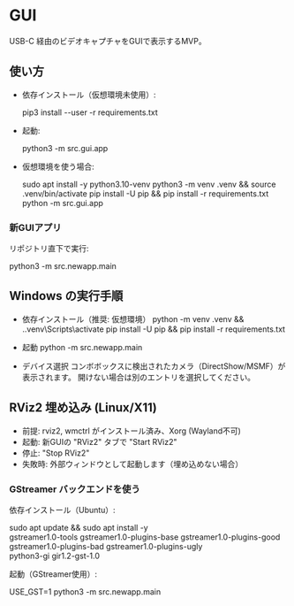 # GUI

USB-C 経由のビデオキャプチャをGUIで表示するMVP。

## 使い方

- 依存インストール（仮想環境未使用）:

  pip3 install --user -r requirements.txt

- 起動:

  python3 -m src.gui.app

- 仮想環境を使う場合:

  sudo apt install -y python3.10-venv
  python3 -m venv .venv && source .venv/bin/activate
  pip install -U pip && pip install -r requirements.txt
  python -m src.gui.app


### 新GUIアプリ

リポジトリ直下で実行:

  python3 -m src.newapp.main


## Windows の実行手順

- 依存インストール（推奨: 仮想環境）
  python -m venv .venv && .\.venv\Scripts\activate
  pip install -U pip && pip install -r requirements.txt

- 起動
  python -m src.newapp.main

- デバイス選択
  コンボボックスに検出されたカメラ（DirectShow/MSMF）が表示されます。
  開けない場合は別のエントリを選択してください。


## RViz2 埋め込み (Linux/X11)

- 前提: rviz2, wmctrl がインストール済み、Xorg (Wayland不可)
- 起動: 新GUIの "RViz2" タブで "Start RViz2"
- 停止: "Stop RViz2"
- 失敗時: 外部ウィンドウとして起動します（埋め込めない場合）


### GStreamer バックエンドを使う

依存インストール（Ubuntu）:

  sudo apt update && sudo apt install -y \
    gstreamer1.0-tools gstreamer1.0-plugins-base gstreamer1.0-plugins-good \
    gstreamer1.0-plugins-bad gstreamer1.0-plugins-ugly \
    python3-gi gir1.2-gst-1.0

起動（GStreamer使用）:

  USE_GST=1 python3 -m src.newapp.main

